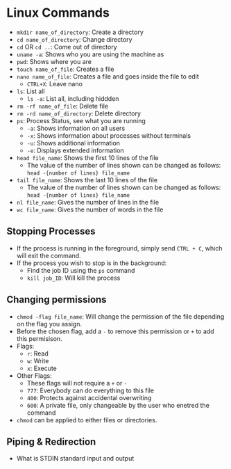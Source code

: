 # Linux Commands
- `mkdir name_of_directory`: Create a directory
- `cd name_of_directory`: Change directory
- `cd` OR `cd ..`: Come out of directory
- `uname -a`: Shows who you are using the machine as
- `pwd`: Shows where you are
- `touch name_of_file`: Creates a file
- `nano name_of_file`: Creates a file and goes inside the file to edit
  - `CTRL+X`: Leave nano
- `ls`: List all
  - `ls -a`: List all, including hiddden 
- `rm -rf name_of_file`: Delete file
- `rm -rd name_of_directory`: Delete directory
- `ps`: Process Status, see what you are running
  - `-a`: Shows information on all users
  - `-x`: Shows information about processes without terminals
  - `-u`: Shows additional information
  - `-e`: Displays extended information
- `head file_name`: Shows the first 10 lines of the file
  - The value of the number of lines shown can be changed as follows: `head -{number of lines} file_name`
- `tail file_name`: Shows the last 10 lines of the file
  - The value of the number of lines shown can be changed as follows: `head -{number of lines} file_name`
- `nl file_name`: Gives the number of lines in the file
- `wc file_name`: Gives the number of words in the file

## Stopping Processes
- If the process is running in the foreground, simply send `CTRL + C`, which will exit the command.
- If the process you wish to stop is in the background:
  - Find the job ID using the `ps` command
  - `kill job_ID`: Will kill the process

## Changing permissions
- `chmod -flag file_name`: Will change the permission of the file depending on the flag you assign.
- Before the chosen flag, add a `-` to remove this permission or `+` to add this permisison.
- Flags:
  - `r`: Read
  - `w`: Write
  - `x`: Execute
- Other Flags:
  - These flags will not require a `+` or `-`
  - `777`: Everybody can do everything to this file
  - `400`: Protects against accidental overwriting
  - `600`: A private file, only changeable by the user who enetred the command
- `chmod` can be applied to either files or directories.

## Piping & Redirection







- What is STDIN standard input and output
